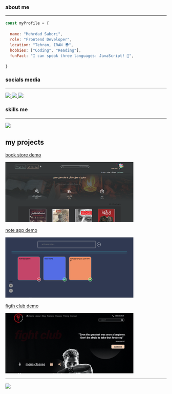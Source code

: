 ### about me
<hr />

```javascript
const myProfile = {

  name: "Mehrdad Sabori",
  role: "Frontend Developer",
  location: "Tehran, IRAN 🌍",
  hobbies: ["Coding", "Reading"],
  funFact: "I can speak three languages: JavaScript! 🚀",

}
```
### socials media
<hr />
  <a href="https://mailto:mehrdad.sabori76@gmail.com">
    <img src="https://img.shields.io/badge/Gmail-D14836?style=for-the-badge&logo=gmail&logoColor=white" />
  </a>
  
  <a href="https://www.linkedin.com/in/mehrdad-sabori-76mm">
    <img src="https://img.shields.io/badge/LinkedIn-0077B5?style=for-the-badge&logo=linkedin&logoColor=white" />
  </a>
  
  <a href="https://www.instagram.com/@mehrad.sabori_">
    <img src="https://img.shields.io/badge/Instagram-E4405F?style=for-the-badge&logo=instagram&logoColor=white" />
  </a>

### skills me
<hr />
<img src="https://skillicons.dev/icons?i=react,js,html,css,bootstrap,figma" />

## my projects 

<a href="https://book-web-store.iran.liara.run/" >book store demo</a>
  
<img style='width: 400px' src='./screen-book-store.PNG' /> 

<a href="https://note-app-vip.iran.liara.run/" >note app demo</a> 

<img style='width: 400px' src='./screen-note-app.PNG' />

<a href="https://mehrdadsabori.github.io/fight_club/" >figth club demo</a> 

<img style='width: 400px' src='./screen-fight-club.png' />
               


<hr />
<a href="https://visitcount.itsvg.in">
  <img src="https://visitcount.itsvg.in/api?id=MehrdadSabori&label=Profile%20Views&color=0&icon=0&pretty=false" />
</a>
